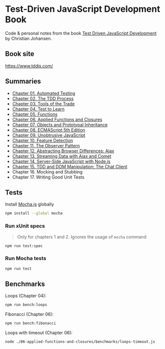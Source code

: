 # Test-Driven JavaScript Development Book

Code & personal notes from the book [Test Driven JavaScript Development](https://www.amazon.com/Test-Driven-JavaScript-Development-Developers-Library/dp/0321683919) by Christian Johansen.

## Book site

https://www.tddjs.com/

## Summaries

* [Chapter 01. Automated Testing](./01-automated-testing/summary.md)
* [Chapter 02. The TDD Process](./02-the-tdd-process/summary.md)
* [Chapter 03. Tools of the Trade](./03-tools-of-the-trade/summary.md)
* [Chapter 04. Test to Learn](./04-test-to-learn/summary.md)
* [Chapter 05. Functions](./05-functions/summary.md)
* [Chapter 06. Applied Functions and Closures](./06-applied-functions-and-closures/summary.md)
* [Chapter 07. Objects and Prototypal Inheritance](./07-objects-and-prototypal-inheritance/summary.md)
* [Chapter 08. ECMAScript 5th Edition](./08-ecmascript-5th/summary.md)
* [Chapter 09. Unobtrusive JavaScript](./09-unobtrusive-js/summary.md)
* [Chapter 10. Feature Detection](./10-feature-detection/summary.md)
* [Chapter 11. The Observer Pattern](./11-the-observer-pattern/summary.md)
* [Chapter 12. Abstracting Browser Differences: Ajax](./12-abstracting-browsers-differences/summary.md)
* [Chapter 13. Streaming Data with Ajax and Comet](./13-streaming-data-with-ajax-and-comet/summary.md)
* [Chapter 14. Server-Side JavaScript with Node.js](./14-server-side-js-with-nodejs/summary.md)
* [Chapter 15. TDD and DOM Manipulation: The Chat Client](./15-tdd-and-dom-manipulation/summary.md)
* Chapter 16. Mocking and Stubbing
* Chapter 17. Writing Good Unit Tests

## Tests

Install [Mocha.js](https://mochajs.org/) globally

```sh
npm install --global mocha
```

### Run xUnit specs

> Only for chapters 1 and 2. Ignores the usage of `mocha` command

```sh
npm run test:spec
```

### Run Mocha tests

```sh
npm run test
```

## Benchmarks

Loops (Chapter 04):

```sh
npm run bench:loops
```

Fibonacci (Chapter 06):

```sh
npm run bench:fibonacci
```

Loops with timeout (Chapter 06):

```sh
node ./06-applied-functions-and-closures/benchmarks/loops-timeout.js
```
